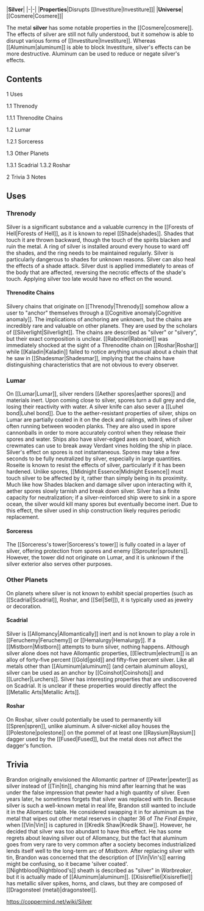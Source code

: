 |**Silver**|
|-|-|
|**Properties**|Disrupts [[Investiture\|Investiture]]|
|**Universe**|[[Cosmere\|Cosmere]]|

The metal **silver** has some notable properties in the [[Cosmere\|cosmere]]. The effects of silver are still not fully understood, but it somehow is able to disrupt various forms of [[Investiture\|Investiture]]. Whereas [[Aluminum\|aluminum]] is able to block Investiture, silver's effects can be more destructive. Aluminum can be used to reduce or negate silver's effects.

## Contents

1 Uses

1.1 Threnody

1.1.1 Threnodite Chains


1.2 Lumar

1.2.1 Sorceress


1.3 Other Planets

1.3.1 Scadrial
1.3.2 Roshar




2 Trivia
3 Notes


## Uses
### Threnody
Silver is a significant substance and a valuable currency in the [[Forests of Hell\|Forests of Hell]], as it is known to repel [[Shade\|shades]]. Shades that touch it are thrown backward, though the touch of the spirits blacken and ruin the metal. A ring of silver is installed around every house to ward off the shades, and the ring needs to be maintained regularly. Silver is particularly dangerous to shades for unknown reasons.
Silver can also heal the effects of a shade attack. Silver dust is applied immediately to areas of the body that are affected, reversing the necrotic effects of the shade's touch. Applying silver too late would have no effect on the wound.

#### Threnodite Chains
Silvery chains that originate on [[Threnody\|Threnody]] somehow allow a user to "anchor" themselves through a [[Cognitive anomaly\|Cognitive anomaly]]. The implications of anchoring are unknown, but the chains are incredibly rare and valuable on other planets. They are used by the scholars of [[Silverlight\|Silverlight]].
The chains are described as "silver" or "silvery", but their exact composition is unclear. [[Raboniel\|Raboniel]] was immediately shocked at the sight of a Threnodite chain on [[Roshar\|Roshar]] while [[Kaladin\|Kaladin]] failed to notice anything unusual about a chain that he saw in [[Shadesmar\|Shadesmar]], implying that the chains have distinguishing characteristics that are not obvious to every observer.

### Lumar
On [[Lumar\|Lumar]], silver renders [[Aether spores\|aether spores]] and materials inert. Upon coming close to silver, spores turn a dull grey and die, losing their reactivity with water. A silver knife can also sever a [[Luhel bond\|Luhel bond]].
Due to the aether-resistant properties of silver, ships on Lumar are partially coated in it on the deck and railings, with lines of silver often running between wooden planks. They are also used in spore cannonballs in order to more accurately control when they release their spores and water. Ships also have silver-edged axes on board, which crewmates can use to break away Verdant vines holding the ship in place.
Silver's effect on spores is not instantaneous. Spores may take a few seconds to be fully neutralized by silver, especially in large quantities. Roseite is known to resist the effects of silver, particularly if it has been hardened. Unlike spores, [[Midnight Essence\|Midnight Essence]] must touch silver to be affected by it, rather than simply being in its proximity.
Much like how Shades blacken and damage silver upon interacting with it, aether spores slowly tarnish and break down silver. Silver has a finite capacity for neutralization; if a silver-reinforced ship were to sink in a spore ocean, the silver would kill many spores but eventually become inert. Due to this effect, the silver used in ship construction likely requires periodic replacement.

#### Sorceress
The [[Sorceress's tower\|Sorceress's tower]] is fully coated in a layer of silver, offering protection from spores and enemy [[Sprouter\|sprouters]]. However, the tower did not originate on Lumar, and it is unknown if the silver exterior also serves other purposes.

### Other Planets
On planets where silver is not known to exhibit special properties (such as [[Scadrial\|Scadrial]], Roshar, and [[Sel\|Sel]]), it is typically used as jewelry or decoration.

#### Scadrial
Silver is [[Allomancy\|Allomantically]] inert and is not known to play a role in [[Feruchemy\|Feruchemy]] or [[Hemalurgy\|Hemalurgy]]. If a [[Mistborn\|Mistborn]] attempts to burn silver, nothing happens. Although silver alone does not have Allomantic properties, [[Electrum\|electrum]] is an alloy of forty-five percent [[Gold\|gold]] and fifty-five percent silver. Like all metals other than [[Aluminum\|aluminum]] (and certain aluminum alloys), silver can be used as an anchor by [[Coinshot\|Coinshots]] and [[Lurcher\|Lurchers]].
Silver has interesting properties that are undiscovered on Scadrial. It is unclear if these properties would directly affect the [[Metallic Arts\|Metallic Arts]].

#### Roshar
On Roshar, silver could potentially be used to permanently kill [[Spren\|spren]], unlike aluminum. A silver-nickel alloy houses the [[Polestone\|polestone]] on the pommel of at least one [[Raysium\|Raysium]] dagger used by the [[Fused\|Fused]], but the metal does not affect the dagger's function.

## Trivia
Brandon originally envisioned the Allomantic partner of [[Pewter\|pewter]] as silver instead of [[Tin\|tin]], changing his mind after learning that he was under the false impression that pewter had a high quantity of silver. Even years later, he sometimes forgets that silver was replaced with tin.
Because silver is such a well-known metal in real life, Brandon still wanted to include it in the Allomantic table. He considered swapping it in for aluminum as the metal that wipes out other metal reserves in chapter 36 of *The Final Empire*, when [[Vin\|Vin]] is captured in [[Kredik Shaw\|Kredik Shaw]]. However, he decided that silver was too abundant to have this effect. He has some regrets about leaving silver out of Allomancy, but the fact that aluminum goes from very rare to very common after a society becomes industrialized lends itself well to the long-term arc of *Mistborn*.
After replacing silver with tin, Brandon was concerned that the description of [[Vin\|Vin's]] earring might be confusing, so it became 'silver coated'.
[[Nightblood\|Nightblood's]] sheath is described as "silver" in *Warbreaker*, but it is actually made of [[Aluminum\|aluminum]].
[[Xisisrefliel\|Xisisrefliel]] has metallic silver spikes, horns, and claws, but they are composed of [[Dragonsteel (metal)\|dragonsteel]].


https://coppermind.net/wiki/Silver